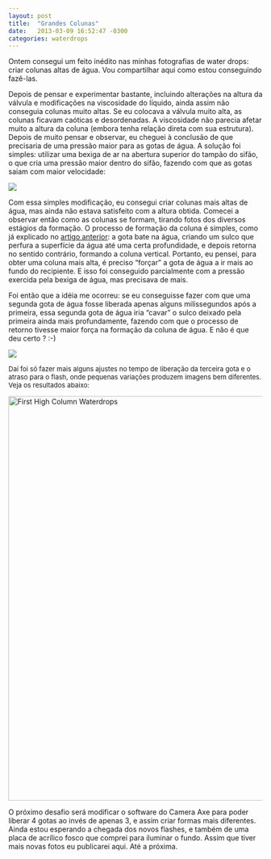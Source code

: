 ```yaml
---
layout: post
title:  "Grandes Colunas"
date:   2013-03-09 16:52:47 -0300
categories: waterdrops
---
```


Ontem consegui um feito inédito nas minhas fotografias de water drops: criar colunas altas de água. Vou compartilhar aqui como estou conseguindo fazê-las.

Depois de pensar e experimentar bastante, incluindo alterações na altura da válvula e modificações na viscosidade do líquido, ainda assim não conseguia colunas muito altas. Se eu colocava a válvula muito alta, as colunas ficavam caóticas e desordenadas. A viscosidade não parecia afetar muito a altura da coluna (embora tenha relação direta com sua estrutura). Depois de muito pensar e observar, eu cheguei à conclusão de que precisaria de uma pressão maior para as gotas de água. A solução foi simples: utilizar uma bexiga de ar na abertura superior do tampão do sifão, o que cria uma pressão maior dentro do sifão, fazendo com que as gotas saiam com maior velocidade:

![](https://lh3.googleusercontent.com/-k5WIPZKdy3w/UTte5910c9I/AAAAAAAAEOU/3yEWcBQKkBI/s640/IMG_20130309_130307.jpg)

Com essa simples modificação, eu consegui criar colunas mais altas de água, mas ainda não estava satisfeito com a altura obtida. Comecei a observar então como as colunas se formam, tirando fotos dos diversos estágios da formação. O processo de formação da coluna é simples, como já explicado no [artigo anterior](https://raulfragoso.github.io/waterdrops/2013-03-04-primeiras-colisoes/ "Minhas primeiras colisões"): a gota bate na água, criando um sulco que perfura a superfície da água até uma certa profundidade, e depois retorna no sentido contrário, formando a coluna vertical. Portanto, eu pensei, para obter uma coluna mais alta, é preciso “forçar” a gota de água a ir mais ao fundo do recipiente. E isso foi conseguido parcialmente com a pressão exercida pela bexiga de água, mas precisava de mais.

Foi então que a idéia me ocorreu: se eu conseguisse fazer com que uma segunda gota de água fosse liberada apenas alguns milissegundos após a primeira, essa segunda gota de água iria “cavar” o sulco deixado pela primeira ainda mais profundamente, fazendo com que o processo de retorno tivesse maior força na formação da coluna de água. E não é que deu certo ? :-)

![](https://lh6.googleusercontent.com/-oOUul4VOQTQ/UTvTppN4wmI/AAAAAAAAEPI/GU16mbcM5R4/s640/IMG_6975_1.jpg)

<span style="font-size: 13px;">Daí foi só fazer mais alguns ajustes no tempo de liberação da terceira gota e o atraso para o flash, onde pequenas variações produzem imagens bem diferentes. Veja os resultados abaixo:</span>

<a data-flickr-embed="true" data-header="true" data-footer="true"  href="https://www.flickr.com/photos/raul-fragoso/albums/72157632960523142" title="First High Column Waterdrops"><img src="https://c5.staticflickr.com/9/8389/8540892668_c60f995b8d_c.jpg" width="534" height="800" alt="First High Column Waterdrops"></a><script async src="//embedr.flickr.com/assets/client-code.js" charset="utf-8"></script>

O próximo desafio será modificar o software do Camera Axe para poder liberar 4 gotas ao invés de apenas 3, e assim criar formas mais diferentes. Ainda estou esperando a chegada dos novos flashes, e também de uma placa de acrílico fosco que comprei para iluminar o fundo. Assim que tiver mais novas fotos eu publicarei aqui. Até a próxima.
